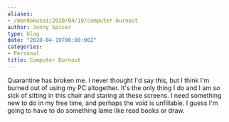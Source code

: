 ```yaml
---
aliases:
- /mendokusai/2020/04/19/computer-burnout
author: Jonny Spicer
type: blog
date: "2020-04-19T00:00:00Z"
categories:
- Personal
title: Computer Burnout
---
```

Quarantine has broken me. I never thought I'd say this, but I think I'm burned out of using my PC altogether. It's
the only thing I do and I am *so* sick of sitting in this chair and staring at these screens. I need something new to
do in my free time, and perhaps the void is unfillable. I guess I'm going to have to do something lame like read books
or draw.
